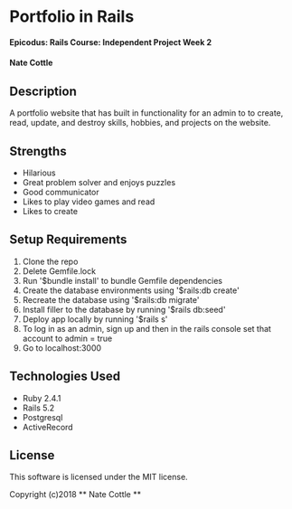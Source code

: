 # Portfolio in Rails

#### Epicodus: Rails Course: Independent Project Week 2

#### Nate Cottle

## Description

A portfolio website that has built in functionality for an admin to to create, read, update, and destroy skills, hobbies, and projects on the website.

## Strengths

* Hilarious
* Great problem solver and enjoys puzzles
* Good communicator
* Likes to play video games and read
* Likes to create


## Setup Requirements

1. Clone the repo
1. Delete Gemfile.lock
1. Run '$bundle install' to bundle Gemfile dependencies
1. Create the database environments using '$rails:db create'
1. Recreate the database using '$rails:db migrate'
1. Install filler to the database by running '$rails db:seed'
1. Deploy app locally by running '$rails s'
1. To log in as an admin, sign up and then in the rails console set that account to admin = true
1. Go to localhost:3000

## Technologies Used

* Ruby 2.4.1
* Rails 5.2
* Postgresql
* ActiveRecord

## License

This software is licensed under the MIT license.

Copyright (c)2018 **  Nate Cottle **
